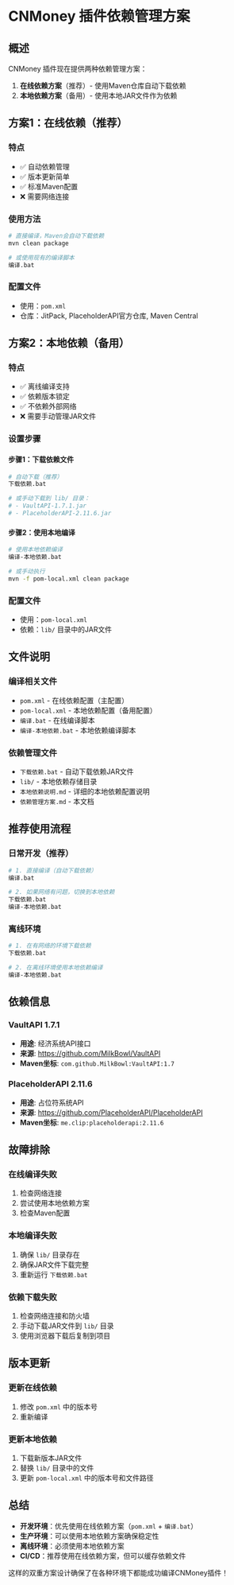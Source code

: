 # CNMoney 插件依赖管理方案

## 概述

CNMoney 插件现在提供两种依赖管理方案：

1. **在线依赖方案**（推荐）- 使用Maven仓库自动下载依赖
2. **本地依赖方案**（备用）- 使用本地JAR文件作为依赖

## 方案1：在线依赖（推荐）

### 特点
- ✅ 自动依赖管理
- ✅ 版本更新简单
- ✅ 标准Maven配置
- ❌ 需要网络连接

### 使用方法
```bash
# 直接编译，Maven会自动下载依赖
mvn clean package

# 或使用现有的编译脚本
编译.bat
```

### 配置文件
- 使用：`pom.xml`
- 仓库：JitPack, PlaceholderAPI官方仓库, Maven Central

## 方案2：本地依赖（备用）

### 特点
- ✅ 离线编译支持
- ✅ 依赖版本锁定
- ✅ 不依赖外部网络
- ❌ 需要手动管理JAR文件

### 设置步骤

#### 步骤1：下载依赖文件
```bash
# 自动下载（推荐）
下载依赖.bat

# 或手动下载到 lib/ 目录：
# - VaultAPI-1.7.1.jar
# - PlaceholderAPI-2.11.6.jar
```

#### 步骤2：使用本地编译
```bash
# 使用本地依赖编译
编译-本地依赖.bat

# 或手动执行
mvn -f pom-local.xml clean package
```

### 配置文件
- 使用：`pom-local.xml`
- 依赖：`lib/` 目录中的JAR文件

## 文件说明

### 编译相关文件
- `pom.xml` - 在线依赖配置（主配置）
- `pom-local.xml` - 本地依赖配置（备用配置）
- `编译.bat` - 在线编译脚本
- `编译-本地依赖.bat` - 本地依赖编译脚本

### 依赖管理文件
- `下载依赖.bat` - 自动下载依赖JAR文件
- `lib/` - 本地依赖存储目录
- `本地依赖说明.md` - 详细的本地依赖配置说明
- `依赖管理方案.md` - 本文档

## 推荐使用流程

### 日常开发（推荐）
```bash
# 1. 直接编译（自动下载依赖）
编译.bat

# 2. 如果网络有问题，切换到本地依赖
下载依赖.bat
编译-本地依赖.bat
```

### 离线环境
```bash
# 1. 在有网络的环境下载依赖
下载依赖.bat

# 2. 在离线环境使用本地依赖编译
编译-本地依赖.bat
```

## 依赖信息

### VaultAPI 1.7.1
- **用途**: 经济系统API接口
- **来源**: https://github.com/MilkBowl/VaultAPI
- **Maven坐标**: `com.github.MilkBowl:VaultAPI:1.7`

### PlaceholderAPI 2.11.6
- **用途**: 占位符系统API
- **来源**: https://github.com/PlaceholderAPI/PlaceholderAPI
- **Maven坐标**: `me.clip:placeholderapi:2.11.6`

## 故障排除

### 在线编译失败
1. 检查网络连接
2. 尝试使用本地依赖方案
3. 检查Maven配置

### 本地编译失败
1. 确保 `lib/` 目录存在
2. 确保JAR文件下载完整
3. 重新运行 `下载依赖.bat`

### 依赖下载失败
1. 检查网络连接和防火墙
2. 手动下载JAR文件到 `lib/` 目录
3. 使用浏览器下载后复制到项目

## 版本更新

### 更新在线依赖
1. 修改 `pom.xml` 中的版本号
2. 重新编译

### 更新本地依赖
1. 下载新版本JAR文件
2. 替换 `lib/` 目录中的文件
3. 更新 `pom-local.xml` 中的版本号和文件路径

## 总结

- **开发环境**：优先使用在线依赖方案（`pom.xml` + `编译.bat`）
- **生产环境**：可以使用本地依赖方案确保稳定性
- **离线环境**：必须使用本地依赖方案
- **CI/CD**：推荐使用在线依赖方案，但可以缓存依赖文件

这样的双重方案设计确保了在各种环境下都能成功编译CNMoney插件！
